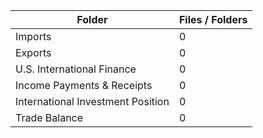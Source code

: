 | Folder                            |   Files / Folders |
|-----------------------------------|-------------------|
| Imports                           |                 0 |
| Exports                           |                 0 |
| U.S. International Finance        |                 0 |
| Income Payments & Receipts        |                 0 |
| International Investment Position |                 0 |
| Trade Balance                     |                 0 |